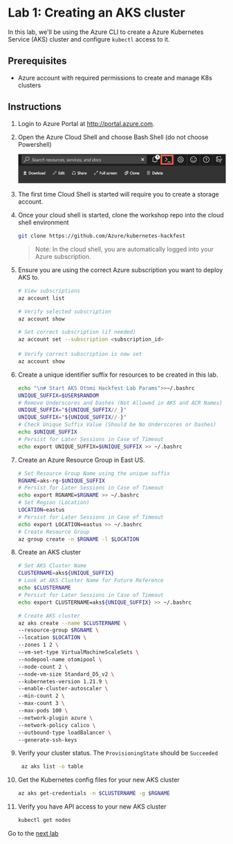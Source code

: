 # Lab 1: Creating an AKS cluster

In this lab, we'll be using the Azure CLI to create a Azure Kubernetes Service (AKS) cluster and configure `kubectl` access to it.

## Prerequisites

- Azure account with required permissions to create and manage K8s clusters

## Instructions

1. Login to Azure Portal at <http://portal.azure.com>.
2. Open the Azure Cloud Shell and choose Bash Shell (do not choose Powershell)

   ![Azure Cloud Shell](img-cloud-shell.png "Azure Cloud Shell")

3. The first time Cloud Shell is started will require you to create a storage account.

4. Once your cloud shell is started, clone the workshop repo into the cloud shell environment

   ```bash
   git clone https://github.com/Azure/kubernetes-hackfest
   ```

   > Note: In the cloud shell, you are automatically logged into your Azure subscription.

5. Ensure you are using the correct Azure subscription you want to deploy AKS to.

   ```bash
   # View subscriptions
   az account list
   ```

   ```bash
   # Verify selected subscription
   az account show
   ```

   ```bash
   # Set correct subscription (if needed)
   az account set --subscription <subscription_id>

   # Verify correct subscription is now set
   az account show
   ```

6. Create a unique identifier suffix for resources to be created in this lab.

   ```bash
   echo "\n# Start AKS Otomi Hackfest Lab Params">>~/.bashrc
   UNIQUE_SUFFIX=$USER$RANDOM
   # Remove Underscores and Dashes (Not Allowed in AKS and ACR Names)
   UNIQUE_SUFFIX="${UNIQUE_SUFFIX//_}"
   UNIQUE_SUFFIX="${UNIQUE_SUFFIX//-}"
   # Check Unique Suffix Value (Should be No Underscores or Dashes)
   echo $UNIQUE_SUFFIX
   # Persist for Later Sessions in Case of Timeout
   echo export UNIQUE_SUFFIX=$UNIQUE_SUFFIX >> ~/.bashrc
   ```

7. Create an Azure Resource Group in East US.

   ```bash
   # Set Resource Group Name using the unique suffix
   RGNAME=aks-rg-$UNIQUE_SUFFIX
   # Persist for Later Sessions in Case of Timeout
   echo export RGNAME=$RGNAME >> ~/.bashrc
   # Set Region (Location)
   LOCATION=eastus
   # Persist for Later Sessions in Case of Timeout
   echo export LOCATION=eastus >> ~/.bashrc
   # Create Resource Group
   az group create -n $RGNAME -l $LOCATION
   ```

8. Create an AKS cluster

    ```bash
    # Set AKS Cluster Name
    CLUSTERNAME=aks${UNIQUE_SUFFIX}
    # Look at AKS Cluster Name for Future Reference
    echo $CLUSTERNAME
    # Persist for Later Sessions in Case of Timeout
    echo export CLUSTERNAME=aks${UNIQUE_SUFFIX} >> ~/.bashrc
    ```

    ```bash
    # Create AKS cluster
    az aks create --name $CLUSTERNAME \
    --resource-group $RGNAME \
    --location $LOCATION \
    --zones 1 2 \
    --vm-set-type VirtualMachineScaleSets \
    --nodepool-name otomipool \
    --node-count 2 \
    --node-vm-size Standard_D5_v2 \
    --kubernetes-version 1.21.9 \
    --enable-cluster-autoscaler \
    --min-count 2 \
    --max-count 3 \
    --max-pods 100 \
    --network-plugin azure \
    --network-policy calico \
    --outbound-type loadBalancer \
    --generate-ssh-keys
    ```

9. Verify your cluster status. The `ProvisioningState` should be `Succeeded`

    ```bash
     az aks list -o table
    ```

10. Get the Kubernetes config files for your new AKS cluster

    ```bash
    az aks get-credentials -n $CLUSTERNAME -g $RGNAME
    ```

11. Verify you have API access to your new AKS cluster

    ```bash
    kubectl get nodes
    ```

Go to the [next lab](../2_install_otomi/README.md)
